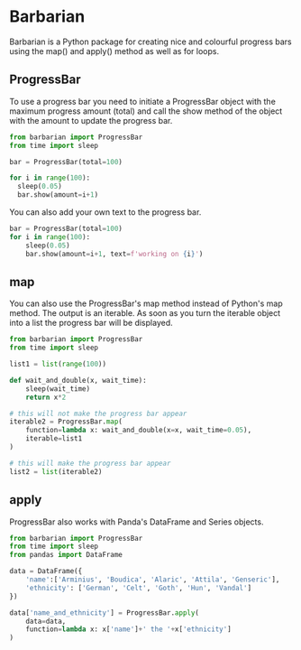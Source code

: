 # Barbarian
Barbarian is a Python package for creating nice and colourful progress bars using the map() and apply() method as well as for loops.

## ProgressBar
To use a progress bar you need to initiate a ProgressBar object with the maximum progress amount (total) and call the show method of the object with the amount to update the progress bar.

```python
from barbarian import ProgressBar
from time import sleep

bar = ProgressBar(total=100)

for i in range(100):
  sleep(0.05)
  bar.show(amount=i+1)
```

You can also add your own text to the progress bar.

```python
bar = ProgressBar(total=100)
for i in range(100):
    sleep(0.05)
    bar.show(amount=i+1, text=f'working on {i}')
```


## map
You can also use the ProgressBar's map method instead of Python's map method. The output is an iterable. As soon as you turn the iterable object into a list the progress bar will be displayed.

```python
from barbarian import ProgressBar
from time import sleep

list1 = list(range(100))

def wait_and_double(x, wait_time):
    sleep(wait_time)
    return x*2

# this will not make the progress bar appear
iterable2 = ProgressBar.map(
    function=lambda x: wait_and_double(x=x, wait_time=0.05), 
    iterable=list1
)

# this will make the progress bar appear
list2 = list(iterable2)
```

## apply
ProgressBar also works with Panda's DataFrame and Series objects. 

```python
from barbarian import ProgressBar
from time import sleep
from pandas import DataFrame

data = DataFrame({
    'name':['Arminius', 'Boudica', 'Alaric', 'Attila', 'Genseric'],
    'ethnicity': ['German', 'Celt', 'Goth', 'Hun', 'Vandal']
})

data['name_and_ethnicity'] = ProgressBar.apply(
    data=data, 
    function=lambda x: x['name']+' the '+x['ethnicity']
)
```
